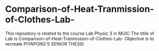 # Comparison-of-Heat-Tranmission-of-Clothes-Lab-
This repository is related to the course Lab Physic 3 in MUIC 
The titile of Lab is Comparison-of-Heat-Tranmission-of-Clothes-Lab-
Objective is to recreate PIYAPONG’S SENIOR THESIS


